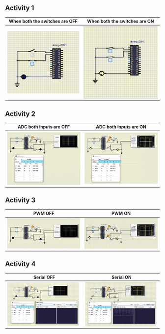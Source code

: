 ## Activity 1
|When both the switches are OFF|When both the switches are ON|
|---------------------|---------------------|
|![](activity1_0.PNG)|![](activty1_1.PNG)|

## Activity 2
|ADC both inputs are OFF|ADC both inputs are ON|
|-----------------------|----------------------|
|![](activity2_0.PNG)|![](activity2_1.PNG)|
## Activity 3
|PWM OFF|PWM ON|
|-----------------------|----------------------|
|![](activity3_0.PNG)|![](activity3_1.PNG)|
## Activity 4
|Serial OFF|Serial ON|
|-----------------------|----------------------|
|![](activity4_0.PNG)|![](activity4_1.PNG)|
